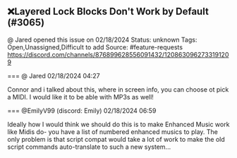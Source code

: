 ## ❌Layered Lock Blocks Don't Work by Default (#3065)
@ Jared opened this issue on 02/18/2024
Status: unknown
Tags: Open,Unassigned,Difficult to add
Source: #feature-requests https://discord.com/channels/876899628556091432/1208630962733191209


=== @ Jared 02/18/2024 04:27

Connor and i talked about this, where in screen info, you can choose ot pick a MIDI. I would like it to be able with MP3s as well!

=== @EmilyV99 (discord: Emily) 02/18/2024 06:59

Ideally how I would think we should do this is to make Enhanced Music work like Midis do- you have a list of numbered enhanced musics to play. The only problem is that script compat would take a lot of work to make the old script commands auto-translate to such a new system...
